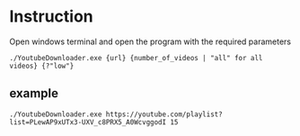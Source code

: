 # Instruction
Open windows terminal and open the program with the required parameters
```
./YoutubeDownloader.exe {url} {number_of_videos | "all" for all videos} {?"low"}
```
## example

```
./YoutubeDownloader.exe https://youtube.com/playlist?list=PLewAP9xUTx3-UXV_c8PRX5_A0WcvggodI 15
```